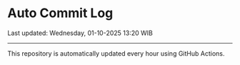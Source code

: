 # Auto Commit Log

Last updated: Wednesday, 01-10-2025 13:20 WIB

---

This repository is automatically updated every hour using GitHub Actions.
